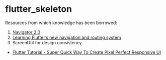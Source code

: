# flutter_skeleton

Resources from which knowledge has been borrowed: 
1) [Navigator 2.0](https://www.raywenderlich.com/19457817-flutter-navigator-2-0-and-deep-links)
2) [Learning Flutter’s new navigation and routing system](https://medium.com/flutter/learning-flutters-new-navigation-and-routing-system-7c9068155ade)
3) ScreenUtil for design consistency
-   [Flutter Tutorial - Super Quick Way To Create Pixel Perfect Responsive UI](https://www.youtube.com/watch?v=LWteDQes4Kk&ab_channel=EasyApproach)
